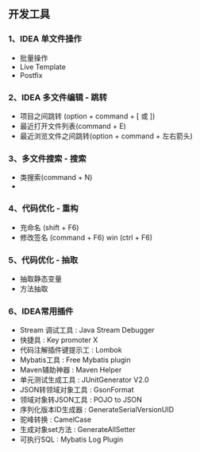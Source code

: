 ## 开发工具

### 1、IDEA 单文件操作
* 批量操作
* Live Template
* Postfix

### 2、IDEA 多文件编辑 - 跳转
* 项目之间跳转 (option + command + [ 或 ])
* 最近打开文件列表(command + E)
* 最近浏览文件之间跳转(option + command + 左右箭头)


### 3、多文件搜索 - 搜索
* 类搜索(command + N)
* 

### 4、代码优化 - 重构
* 充命名 (shift + F6)
* 修改签名 (command + F6) win (ctrl + F6)

### 5、代码优化 - 抽取
* 抽取静态变量
* 方法抽取

### 6、IDEA常用插件
* Stream 调试工具 : Java Stream Debugger
* 快捷具 : Key promoter X
* 代码注解插件键提示工 : Lombok
* Mybatis工具 : Free Mybatis plugin 
* Maven辅助神器 : Maven Helper
* 单元测试生成工具 : JUnitGenerator V2.0
* JSON转领域对象工具 : GsonFormat
* 领域对象转JSON工具 : POJO to JSON 
* 序列化版本ID生成器 : GenerateSerialVersionUID
* 驼峰转换 : CamelCase
* 生成对象set方法 : GenerateAllSetter
* 可执行SQL : Mybatis Log Plugin